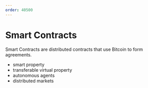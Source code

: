 ```yaml
---
order: 40500
---
```


# Smart Contracts

Smart Contracts are distributed contracts that use Bitcoin to form agreements.

- smart property
- transferable virtual property
- autonomous agents
- distributed markets
